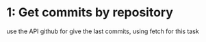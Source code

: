 # 1: Get commits by repository
use the API github for give the last commits, using fetch for this task

